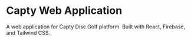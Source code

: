 # Capty Web Application

A web application for Capty Disc Golf platform. Built with React, Firebase, and Tailwind CSS.



